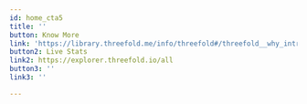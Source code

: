```yaml
---
id: home_cta5
title: ''
button: Know More
link: 'https://library.threefold.me/info/threefold#/threefold__why_intro'
button2: Live Stats
link2: https://explorer.threefold.io/all
button3: ''
link3: ''

---
```




<!-- button2: Spread our Message
link: ''
button3: Join our Community
link: '' -->
